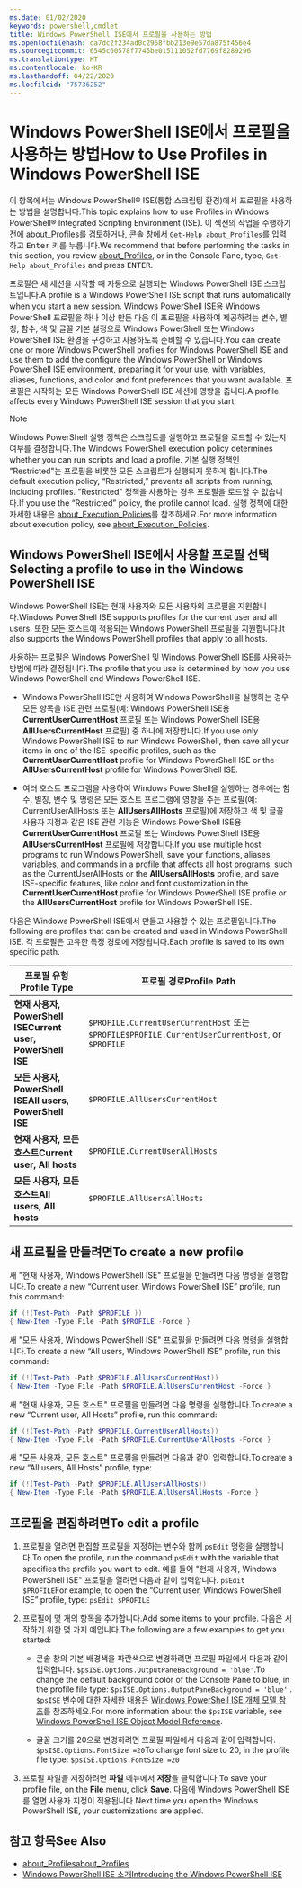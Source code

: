 ```yaml
---
ms.date: 01/02/2020
keywords: powershell,cmdlet
title: Windows PowerShell ISE에서 프로필을 사용하는 방법
ms.openlocfilehash: da7dc2f234ad0c2968fbb213e9e57da875f456e4
ms.sourcegitcommit: 6545c60578f7745be015111052fd7769f8289296
ms.translationtype: HT
ms.contentlocale: ko-KR
ms.lasthandoff: 04/22/2020
ms.locfileid: "75736252"
---
```

# <a name="how-to-use-profiles-in-windows-powershell-ise"></a><span data-ttu-id="5b541-103">Windows PowerShell ISE에서 프로필을 사용하는 방법</span><span class="sxs-lookup"><span data-stu-id="5b541-103">How to Use Profiles in Windows PowerShell ISE</span></span>

<span data-ttu-id="5b541-104">이 항목에서는 Windows PowerShell® ISE(통합 스크립팅 환경)에서 프로필을 사용하는 방법을 설명합니다.</span><span class="sxs-lookup"><span data-stu-id="5b541-104">This topic explains how to use Profiles in Windows PowerShell® Integrated Scripting Environment (ISE).</span></span> <span data-ttu-id="5b541-105">이 섹션의 작업을 수행하기 전에 [about_Profiles](/powershell/module/microsoft.powershell.core/about/about_profiles)를 검토하거나, 콘솔 창에서 `Get-Help about_Profiles`를 입력하고 <kbd>Enter</kbd> 키를 누릅니다.</span><span class="sxs-lookup"><span data-stu-id="5b541-105">We recommend that before performing the tasks in this section, you review [about_Profiles](/powershell/module/microsoft.powershell.core/about/about_profiles), or in the Console Pane, type, `Get-Help about_Profiles` and press <kbd>ENTER</kbd>.</span></span>

<span data-ttu-id="5b541-106">프로필은 새 세션을 시작할 때 자동으로 실행되는 Windows PowerShell ISE 스크립트입니다.</span><span class="sxs-lookup"><span data-stu-id="5b541-106">A profile is a Windows PowerShell ISE script that runs automatically when you start a new session.</span></span>
<span data-ttu-id="5b541-107">Windows PowerShell ISE용 Windows PowerShell 프로필을 하나 이상 만든 다음 이 프로필을 사용하여 제공하려는 변수, 별칭, 함수, 색 및 글꼴 기본 설정으로 Windows PowerShell 또는 Windows PowerShell ISE 환경을 구성하고 사용하도록 준비할 수 있습니다.</span><span class="sxs-lookup"><span data-stu-id="5b541-107">You can create one or more Windows PowerShell profiles for Windows PowerShell ISE and use them to add the configure the Windows PowerShell or Windows PowerShell ISE environment, preparing it for your use, with variables, aliases, functions, and color and font preferences that you want available.</span></span> <span data-ttu-id="5b541-108">프로필은 시작하는 모든 Windows PowerShell ISE 세션에 영향을 줍니다.</span><span class="sxs-lookup"><span data-stu-id="5b541-108">A profile affects every Windows PowerShell ISE session that you start.</span></span>

> [!NOTE]
> <span data-ttu-id="5b541-109">Windows PowerShell 실행 정책은 스크립트를 실행하고 프로필을 로드할 수 있는지 여부를 결정합니다.</span><span class="sxs-lookup"><span data-stu-id="5b541-109">The Windows PowerShell execution policy determines whether you can run scripts and load a profile.</span></span>
> <span data-ttu-id="5b541-110">기본 실행 정책인 "Restricted"는 프로필을 비롯한 모든 스크립트가 실행되지 못하게 합니다.</span><span class="sxs-lookup"><span data-stu-id="5b541-110">The default execution policy, “Restricted,” prevents all scripts from running, including profiles.</span></span>
> <span data-ttu-id="5b541-111">"Restricted" 정책을 사용하는 경우 프로필을 로드할 수 없습니다.</span><span class="sxs-lookup"><span data-stu-id="5b541-111">If you use the “Restricted” policy, the profile cannot load.</span></span> <span data-ttu-id="5b541-112">실행 정책에 대한 자세한 내용은 [about_Execution_Policies](/powershell/module/microsoft.powershell.core/about/about_execution_policies)를 참조하세요.</span><span class="sxs-lookup"><span data-stu-id="5b541-112">For more information about execution policy, see [about_Execution_Policies](/powershell/module/microsoft.powershell.core/about/about_execution_policies).</span></span>

## <a name="selecting-a-profile-to-use-in-the-windows-powershell-ise"></a><span data-ttu-id="5b541-113">Windows PowerShell ISE에서 사용할 프로필 선택</span><span class="sxs-lookup"><span data-stu-id="5b541-113">Selecting a profile to use in the Windows PowerShell ISE</span></span>

<span data-ttu-id="5b541-114">Windows PowerShell ISE는 현재 사용자와 모든 사용자의 프로필을 지원합니다.</span><span class="sxs-lookup"><span data-stu-id="5b541-114">Windows PowerShell ISE supports profiles for the current user and all users.</span></span> <span data-ttu-id="5b541-115">또한 모든 호스트에 적용되는 Windows PowerShell 프로필을 지원합니다.</span><span class="sxs-lookup"><span data-stu-id="5b541-115">It also supports the Windows PowerShell profiles that apply to all hosts.</span></span>

<span data-ttu-id="5b541-116">사용하는 프로필은 Windows PowerShell 및 Windows PowerShell ISE를 사용하는 방법에 따라 결정됩니다.</span><span class="sxs-lookup"><span data-stu-id="5b541-116">The profile that you use is determined by how you use Windows PowerShell and Windows PowerShell ISE.</span></span>

- <span data-ttu-id="5b541-117">Windows PowerShell ISE만 사용하여 Windows PowerShell을 실행하는 경우 모든 항목을 ISE 관련 프로필(예: Windows PowerShell ISE용 **CurrentUserCurrentHost** 프로필 또는 Windows PowerShell ISE용 **AllUsersCurrentHost** 프로필) 중 하나에 저장합니다.</span><span class="sxs-lookup"><span data-stu-id="5b541-117">If you use only Windows PowerShell ISE to run Windows PowerShell, then save all your items in one of the ISE-specific profiles, such as the **CurrentUserCurrentHost** profile for Windows PowerShell ISE or the **AllUsersCurrentHost** profile for Windows PowerShell ISE.</span></span>

- <span data-ttu-id="5b541-118">여러 호스트 프로그램을 사용하여 Windows PowerShell을 실행하는 경우에는 함수, 별칭, 변수 및 명령은 모든 호스트 프로그램에 영향을 주는 프로필(예: CurrentUserAllHosts 또는 **AllUsersAllHosts** 프로필)에 저장하고 색 및 글꼴 사용자 지정과 같은 ISE 관련 기능은 Windows PowerShell ISE용 **CurrentUserCurrentHost** 프로필 또는 Windows PowerShell ISE용 **AllUsersCurrentHost** 프로필에 저장합니다.</span><span class="sxs-lookup"><span data-stu-id="5b541-118">If you use multiple host programs to run Windows PowerShell, save your functions, aliases, variables, and commands in a profile that affects all host programs, such as the CurrentUserAllHosts or the **AllUsersAllHosts** profile, and save ISE-specific features, like color and font customization in the **CurrentUserCurrentHost** profile for Windows PowerShell ISE profile or the **AllUsersCurrentHost** profile for Windows PowerShell ISE.</span></span>

<span data-ttu-id="5b541-119">다음은 Windows PowerShell ISE에서 만들고 사용할 수 있는 프로필입니다.</span><span class="sxs-lookup"><span data-stu-id="5b541-119">The following are profiles that can be created and used in Windows PowerShell ISE.</span></span> <span data-ttu-id="5b541-120">각 프로필은 고유한 특정 경로에 저장됩니다.</span><span class="sxs-lookup"><span data-stu-id="5b541-120">Each profile is saved to its own specific path.</span></span>

|           <span data-ttu-id="5b541-121">프로필 유형</span><span class="sxs-lookup"><span data-stu-id="5b541-121">Profile Type</span></span>           |                   <span data-ttu-id="5b541-122">프로필 경로</span><span class="sxs-lookup"><span data-stu-id="5b541-122">Profile Path</span></span>                   |
| -------------------------------- | ------------------------------------------------ |
| <span data-ttu-id="5b541-123">**현재 사용자, PowerShell ISE**</span><span class="sxs-lookup"><span data-stu-id="5b541-123">**Current user, PowerShell ISE**</span></span> | <span data-ttu-id="5b541-124">`$PROFILE.CurrentUserCurrentHost` 또는 `$PROFILE`</span><span class="sxs-lookup"><span data-stu-id="5b541-124">`$PROFILE.CurrentUserCurrentHost`, or `$PROFILE`</span></span> |
| <span data-ttu-id="5b541-125">**모든 사용자, PowerShell ISE**</span><span class="sxs-lookup"><span data-stu-id="5b541-125">**All users, PowerShell ISE**</span></span>    | `$PROFILE.AllUsersCurrentHost`                   |
| <span data-ttu-id="5b541-126">**현재 사용자, 모든 호스트**</span><span class="sxs-lookup"><span data-stu-id="5b541-126">**Current user, All hosts**</span></span>      | `$PROFILE.CurrentUserAllHosts`                   |
| <span data-ttu-id="5b541-127">**모든 사용자, 모든 호스트**</span><span class="sxs-lookup"><span data-stu-id="5b541-127">**All users, All hosts**</span></span>         | `$PROFILE.AllUsersAllHosts`                      |

## <a name="to-create-a-new-profile"></a><span data-ttu-id="5b541-128">새 프로필을 만들려면</span><span class="sxs-lookup"><span data-stu-id="5b541-128">To create a new profile</span></span>

<span data-ttu-id="5b541-129">새 "현재 사용자, Windows PowerShell ISE" 프로필을 만들려면 다음 명령을 실행합니다.</span><span class="sxs-lookup"><span data-stu-id="5b541-129">To create a new “Current user, Windows PowerShell ISE” profile, run this command:</span></span>

```powershell
if (!(Test-Path -Path $PROFILE ))
{ New-Item -Type File -Path $PROFILE -Force }
```

<span data-ttu-id="5b541-130">새 "모든 사용자, Windows PowerShell ISE" 프로필을 만들려면 다음 명령을 실행합니다.</span><span class="sxs-lookup"><span data-stu-id="5b541-130">To create a new “All users, Windows PowerShell ISE” profile, run this command:</span></span>

```powershell
if (!(Test-Path -Path $PROFILE.AllUsersCurrentHost))
{ New-Item -Type File -Path $PROFILE.AllUsersCurrentHost -Force }
```

<span data-ttu-id="5b541-131">새 "현재 사용자, 모든 호스트" 프로필을 만들려면 다음 명령을 실행합니다.</span><span class="sxs-lookup"><span data-stu-id="5b541-131">To create a new “Current user, All Hosts” profile, run this command:</span></span>

```powershell
if (!(Test-Path -Path $PROFILE.CurrentUserAllHosts))
{ New-Item -Type File -Path $PROFILE.CurrentUserAllHosts -Force }
```

<span data-ttu-id="5b541-132">새 "모든 사용자, 모든 호스트" 프로필을 만들려면 다음과 같이 입력합니다.</span><span class="sxs-lookup"><span data-stu-id="5b541-132">To create a new “All users, All Hosts” profile, type:</span></span>

```powershell
if (!(Test-Path -Path $PROFILE.AllUsersAllHosts))
{ New-Item -Type File -Path $PROFILE.AllUsersAllHosts -Force }
```

## <a name="to-edit-a-profile"></a><span data-ttu-id="5b541-133">프로필을 편집하려면</span><span class="sxs-lookup"><span data-stu-id="5b541-133">To edit a profile</span></span>

1. <span data-ttu-id="5b541-134">프로필을 열려면 편집할 프로필을 지정하는 변수와 함께 `psEdit` 명령을 실행합니다.</span><span class="sxs-lookup"><span data-stu-id="5b541-134">To open the profile, run the command `psEdit` with the variable that specifies the profile you want to edit.</span></span> <span data-ttu-id="5b541-135">예를 들어 "현재 사용자, Windows PowerShell ISE" 프로필을 열려면 다음과 같이 입력합니다. `psEdit $PROFILE`</span><span class="sxs-lookup"><span data-stu-id="5b541-135">For example, to open the “Current user, Windows PowerShell ISE” profile, type: `psEdit $PROFILE`</span></span>

2. <span data-ttu-id="5b541-136">프로필에 몇 개의 항목을 추가합니다.</span><span class="sxs-lookup"><span data-stu-id="5b541-136">Add some items to your profile.</span></span> <span data-ttu-id="5b541-137">다음은 시작하기 위한 몇 가지 예입니다.</span><span class="sxs-lookup"><span data-stu-id="5b541-137">The following are a few examples to get you started:</span></span>

   - <span data-ttu-id="5b541-138">콘솔 창의 기본 배경색을 파란색으로 변경하려면 프로필 파일에서 다음과 같이 입력합니다. `$psISE.Options.OutputPaneBackground = 'blue'`.</span><span class="sxs-lookup"><span data-stu-id="5b541-138">To change the default background color of the Console Pane to blue, in the profile file type: `$psISE.Options.OutputPaneBackground = 'blue'` .</span></span> <span data-ttu-id="5b541-139">`$psISE` 변수에 대한 자세한 내용은 [Windows PowerShell ISE 개체 모델 참조](object-model/The-ISE-Object-Model-Hierarchy.md)를 참조하세요.</span><span class="sxs-lookup"><span data-stu-id="5b541-139">For more information about the `$psISE` variable, see [Windows PowerShell ISE Object Model Reference](object-model/The-ISE-Object-Model-Hierarchy.md).</span></span>

   - <span data-ttu-id="5b541-140">글꼴 크기를 20으로 변경하려면 프로필 파일에서 다음과 같이 입력합니다. `$psISE.Options.FontSize =20`</span><span class="sxs-lookup"><span data-stu-id="5b541-140">To change font size to 20, in the profile file type: `$psISE.Options.FontSize =20`</span></span>

3. <span data-ttu-id="5b541-141">프로필 파일을 저장하려면 **파일** 메뉴에서 **저장**을 클릭합니다.</span><span class="sxs-lookup"><span data-stu-id="5b541-141">To save your profile file, on the **File** menu, click **Save**.</span></span> <span data-ttu-id="5b541-142">다음에 Windows PowerShell ISE를 열면 사용자 지정이 적용됩니다.</span><span class="sxs-lookup"><span data-stu-id="5b541-142">Next time you open the Windows PowerShell ISE, your customizations are applied.</span></span>

## <a name="see-also"></a><span data-ttu-id="5b541-143">참고 항목</span><span class="sxs-lookup"><span data-stu-id="5b541-143">See Also</span></span>

- [<span data-ttu-id="5b541-144">about_Profiles</span><span class="sxs-lookup"><span data-stu-id="5b541-144">about_Profiles</span></span>](/powershell/module/microsoft.powershell.core/about/about_profiles)
- [<span data-ttu-id="5b541-145">Windows PowerShell ISE 소개</span><span class="sxs-lookup"><span data-stu-id="5b541-145">Introducing the Windows PowerShell ISE</span></span>](Introducing-the-Windows-PowerShell-ISE.md)
